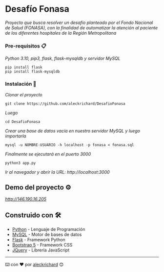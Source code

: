 # Desafío Fonasa

_Proyecto que busca resolver un desafío planteado por el Fondo Nacional de Salud (FONASA), con la finalidad de automatizar la atención al paciente de los diferentes hospitales de la Región Metropolitana_

### Pre-requisitos 📋

_Python 3.10, pip3, flask, flask-mysqldb y servidor MySQL_

```
pip install flask
pip install flask-mysqldb
```

### Instalación 🔧

_Clonar el proyecto_

```
git clone https://github.com/aleckrichard/DesafioFonasa
```

_Luego_

```
cd DesafioFonasa
```

_Crear una base de datos vacía en nuestro servidor MySQL y luego importarla_

```
mysql -u NOMBRE-USUARIO -h localhost -p fonasa < fonasa.sql
```

_Finalmente se ejecutará en el puerto 3000_

```
python3 app.py
```
_Ir al navegador y abrir la URL: http://localhost:3000_

## Demo del proyecto ⚙️

_http://146.190.16.205_

## Construido con 🛠️

* [Python](https://www.python.org) - Lenguaje de Programación
* [MySQL](https://www.mysql.com) - Motor de bases de datos
* [Flask](https://flask.palletsprojects.com/en/2.1.x/) - Framework Python
* [Bootstrap 5](https://getbootstrap.com) - Framework CSS
* [JQuery](https://jquery.com) - Librería JavaScript

---
⌨️ con ❤️ por [aleckrichard](https://github.com/aleckrichard) 😊